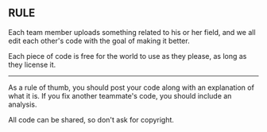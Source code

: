## RULE

Each team member uploads something related to his or her field, and we all edit each other's code with the goal of making it better.

Each piece of code is free for the world to use as they please, as long as they license it. 

---
As a rule of thumb, you should post your code along with an explanation of what it is. If you fix another teammate's code, you should include an analysis.

All code can be shared, so don't ask for copyright.









